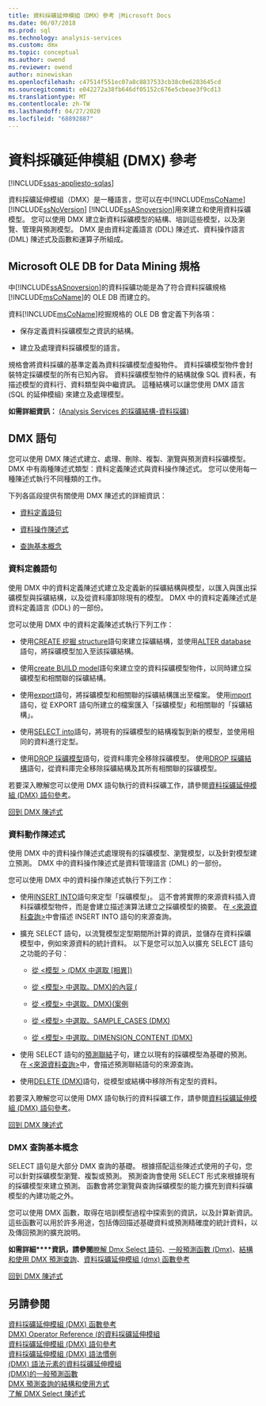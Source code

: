 ```yaml
---
title: 資料採礦延伸模組（DMX）參考 |Microsoft Docs
ms.date: 06/07/2018
ms.prod: sql
ms.technology: analysis-services
ms.custom: dmx
ms.topic: conceptual
ms.author: owend
ms.reviewer: owend
author: minewiskan
ms.openlocfilehash: c47514f551ec07a8c8837533cb38c0e6283645cd
ms.sourcegitcommit: e042272a38fb646df05152c676e5cbeae3f9cd13
ms.translationtype: MT
ms.contentlocale: zh-TW
ms.lasthandoff: 04/27/2020
ms.locfileid: "68892887"
---
```

# <a name="data-mining-extensions-dmx-reference"></a>資料採礦延伸模組 (DMX) 參考
[!INCLUDE[ssas-appliesto-sqlas](../includes/ssas-appliesto-sqlas.md)]

  資料採礦延伸模組（DMX）是一種語言，您可以在中[!INCLUDE[msCoName](../includes/msconame-md.md)] [!INCLUDE[ssNoVersion](../includes/ssnoversion-md.md)] [!INCLUDE[ssASnoversion](../includes/ssasnoversion-md.md)]用來建立和使用資料採礦模型。 您可以使用 DMX 建立新資料採礦模型的結構、培訓這些模型，以及瀏覽、管理與預測模型。 DMX 是由資料定義語言 (DDL) 陳述式、資料操作語言 (DML) 陳述式及函數和運算子所組成。  
  
## <a name="microsoft-ole-db-for-data-mining-specification"></a>Microsoft OLE DB for Data Mining 規格  
 中[!INCLUDE[ssASnoversion](../includes/ssasnoversion-md.md)]的資料採礦功能是為了符合資料採礦規格[!INCLUDE[msCoName](../includes/msconame-md.md)]的 OLE DB 而建立的。  
  
 資料[!INCLUDE[msCoName](../includes/msconame-md.md)]挖掘規格的 OLE DB 會定義下列各項：  
  
-   保存定義資料採礦模型之資訊的結構。  
  
-   建立及處理資料採礦模型的語言。  
  
 規格會將資料採礦的基準定義為資料採礦模型虛擬物件。 資料採礦模型物件會封裝特定採礦模型的所有已知內容。 資料採礦模型物件的結構就像 SQL 資料表，有描述模型的資料行、資料類型與中繼資訊。 這種結構可以讓您使用 DMX 語言 (SQL 的延伸模組) 來建立及處理模型。  
  
 **如需詳細資訊：** [&#40;Analysis Services 的採礦結構-資料採礦&#41;](https://docs.microsoft.com/analysis-services/data-mining/mining-structures-analysis-services-data-mining)  
  
##  <a name="dmx-statements"></a><a name="BKMK_DMXStatements"></a>DMX 語句  
 您可以使用 DMX 陳述式建立、處理、刪除、複製、瀏覽與預測資料採礦模型。 DMX 中有兩種陳述式類型：資料定義陳述式與資料操作陳述式。 您可以使用每一種陳述式執行不同種類的工作。  
  
 下列各區段提供有關使用 DMX 陳述式的詳細資訊：  
  
-   [資料定義語句](#BKMK_DDL)  
  
-   [資料操作陳述式](#BKMK_DML)  
  
-   [查詢基本概念](#BKMK_Queries)  
  
###  <a name="data-definition-statements"></a><a name="BKMK_DDL"></a>資料定義語句  
 使用 DMX 中的資料定義陳述式建立及定義新的採礦結構與模型，以匯入與匯出採礦模型與採礦結構，以及從資料庫卸除現有的模型。 DMX 中的資料定義陳述式是資料定義語言 (DDL) 的一部份。  
  
 您可以使用 DMX 中的資料定義陳述式執行下列工作：  
  
-   使用[CREATE 挖掘 structure](../dmx/create-mining-structure-dmx.md)語句來建立採礦結構，並使用[ALTER database](../dmx/alter-mining-structure-dmx.md)語句，將採礦模型加入至該採礦結構。  
  
-   使用[create BUILD model](../dmx/create-mining-model-dmx.md)語句來建立空的資料採礦模型物件，以同時建立採礦模型和相關聯的採礦結構。  
  
-   使用[export](../dmx/export-dmx.md)語句，將採礦模型和相關聯的採礦結構匯出至檔案。 使用[import](../dmx/import-dmx.md)語句，從 EXPORT 語句所建立的檔案匯入「採礦模型」和相關聯的「採礦結構」。  
  
-   使用[SELECT into](../dmx/select-into-dmx.md)語句，將現有的採礦模型的結構複製到新的模型，並使用相同的資料進行定型。  
  
-   使用[DROP 採礦模型](../dmx/drop-mining-model-dmx.md)語句，從資料庫完全移除採礦模型。 使用[DROP 採礦結構](../dmx/drop-mining-structure-dmx.md)語句，從資料庫完全移除採礦結構及其所有相關聯的採礦模型。  
  
 若要深入瞭解您可以使用 DMX 語句執行的資料採礦工作，請參閱[資料採礦延伸模組 &#40;DMX&#41; 語句參考](../dmx/data-mining-extensions-dmx-statements.md)。  
  
 [回到 DMX 陳述式](#BKMK_DMXStatements)  
  
###  <a name="data-manipulation-statements"></a><a name="BKMK_DML"></a>資料動作陳述式  
 使用 DMX 中的資料操作陳述式處理現有的採礦模型、瀏覽模型，以及針對模型建立預測。 DMX 中的資料操作陳述式是資料管理語言 (DML) 的一部份。  
  
 您可以使用 DMX 中的資料操作陳述式執行下列工作：  
  
-   使用[INSERT INTO](../dmx/insert-into-dmx.md)語句來定型「採礦模型」。 這不會將實際的來源資料插入資料採礦模型物件，而是會建立描述演算法建立之採礦模型的摘要。 在[ \<來源資料查詢>](../dmx/source-data-query.md)中會描述 INSERT INTO 語句的來源查詢。  
  
-   擴充 SELECT 語句，以流覽模型定型期間所計算的資訊，並儲存在資料採礦模型中，例如來源資料的統計資料。 以下是您可以加入以擴充 SELECT 語句之功能的子句：  
  
    -   [從 &#60;模型 &#62; &#40;DMX 中選取 [相異]&#41;](../dmx/select-distinct-from-model-dmx.md)  
  
    -   [從 &#60;模型&#62; 中選取。DMX&#41;的內容 &#40;](../dmx/select-from-model-content-dmx.md)  
  
    -   [從 &#60;模型&#62; 中選取。DMX&#41;&#40;案例](../dmx/select-from-model-cases-dmx.md)  
  
    -   [從 &#60;模型&#62; 中選取。SAMPLE_CASES &#40;DMX&#41;](../dmx/select-from-model-sample-cases-dmx.md)  
  
    -   [從 &#60;模型&#62; 中選取。DIMENSION_CONTENT &#40;DMX&#41;](../dmx/select-from-model-dimension-content-dmx.md)  
  
-   使用 SELECT 語句的[預測聯結](../dmx/select-from-model-prediction-join-dmx.md)子句，建立以現有的採礦模型為基礎的預測。 在[ \<來源資料查詢>](../dmx/source-data-query.md)中，會描述預測聯結語句的來源查詢。  
  
-   使用[DELETE &#40;DMX&#41;](../dmx/delete-dmx.md)語句，從模型或結構中移除所有定型的資料。  
  
 若要深入瞭解您可以使用 DMX 語句執行的資料採礦工作，請參閱[資料採礦延伸模組 &#40;DMX&#41; 語句參考](../dmx/data-mining-extensions-dmx-statements.md)。  
  
 [回到 DMX 陳述式](#BKMK_DMXStatements)  
  
###  <a name="dmx-query-fundamentals"></a><a name="BKMK_Queries"></a>DMX 查詢基本概念  
 SELECT 語句是大部分 DMX 查詢的基礎。 根據搭配這些陳述式使用的子句，您可以針對採礦模型瀏覽、複製或預測。 預測查詢會使用 SELECT 形式來根據現有的採礦模型來建立預測。 函數會將您瀏覽與查詢採礦模型的能力擴充到資料採礦模型的內建功能之外。  
  
 您可以使用 DMX 函數，取得在培訓模型過程中探索到的資訊，以及計算新資訊。 這些函數可以用於許多用途，包括傳回描述基礎資料或預測精確度的統計資料，以及傳回預測的擴充說明。  
  
 **如需詳細****資訊，請參閱**[瞭解 Dmx Select 語句](../dmx/understanding-the-dmx-select-statement.md)、[一般預測函數 &#40;Dmx&#41;](../dmx/general-prediction-functions-dmx.md)、[結構和使用 DMX 預測查詢](../dmx/structure-and-usage-of-dmx-prediction-queries.md)、[資料採礦延伸模組 &#40;dmx&#41; 函數參考](../dmx/data-mining-extensions-dmx-function-reference.md)    
  
 [回到 DMX 陳述式](#BKMK_DMXStatements)  
  
## <a name="see-also"></a>另請參閱  
 [資料採礦延伸模組 &#40;DMX&#41; 函數參考](../dmx/data-mining-extensions-dmx-function-reference.md)   
 [DMX&#41; Operator Reference &#40;的資料採礦延伸模組](../dmx/data-mining-extensions-dmx-operator-reference.md)   
 [資料採礦延伸模組 &#40;DMX&#41; 語句參考](../dmx/data-mining-extensions-dmx-statements.md)   
 [資料採礦延伸模組 &#40;DMX&#41; 語法慣例](../dmx/data-mining-extensions-dmx-syntax-conventions.md)   
 [&#40;DMX&#41; 語法元素的資料採礦延伸模組](../dmx/data-mining-extensions-dmx-syntax-elements.md)   
 [&#40;DMX&#41;的一般預測函數](../dmx/general-prediction-functions-dmx.md)   
 [DMX 預測查詢的結構和使用方式](../dmx/structure-and-usage-of-dmx-prediction-queries.md)   
 [了解 DMX Select 陳述式](../dmx/understanding-the-dmx-select-statement.md)  
  
  
